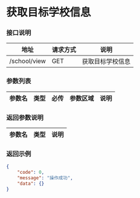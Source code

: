 # 获取目标学校信息

### 接口说明

| 地址         | 请求方式 | 说明             |
| ------------ | -------- | ---------------- |
| /school/view | GET      | 获取目标学校信息 |

### 参数列表

| 参数名 | 类型 | 必传 | 参数区域 | 说明 |
| ------ | ---- | ---- | -------- | ---- |

### 返回参数说明

| 参数名 | 类型 | 说明 |
| ------ | ---- | ---- |

### 返回示例

```JSON
{
    "code": 0,
    "message": "操作成功",
    "data": {}
}
```
